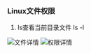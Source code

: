 ### Linux文件权限

1. ls查看当前目录文件 ls -l

![文件详情](https://gitee.com/Hello-Chen/Hello-Chen_Pictures/raw/master/res/20200210132307.png)
![权限详情](https://gitee.com/Hello-Chen/Hello-Chen_Pictures/raw/master/res/20200210132436.png)

